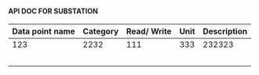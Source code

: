 #### API DOC FOR SUBSTATION


| Data point name |Category  | Read/ Write | Unit | Description|
| --- | --- | --- | --- | --- |
| 123 |2232  | 111 | 333 |232323  |
|  |  |  |  |  |
|  |  |  |  |  |
|  |  |  |  |  |
|  |  |  |  |  |
|  |  |  |  |  |
